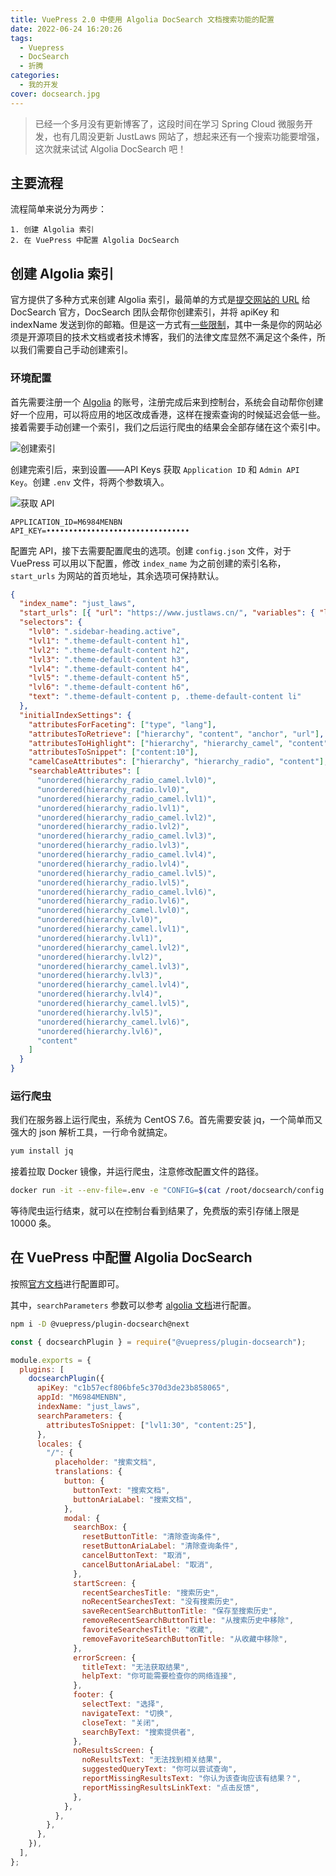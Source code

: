 ```yaml
---
title: VuePress 2.0 中使用 Algolia DocSearch 文档搜索功能的配置
date: 2022-06-24 16:20:26
tags:
  - Vuepress
  - DocSearch
  - 折腾
categories:
  - 我的开发
cover: docsearch.jpg
---
```


> 已经一个多月没有更新博客了，这段时间在学习 Spring Cloud 微服务开发，也有几周没更新 JustLaws 网站了，想起来还有一个搜索功能要增强，这次就来试试 Algolia DocSearch 吧！

## 主要流程

流程简单来说分为两步：

    1. 创建 Algolia 索引
    2. 在 VuePress 中配置 Algolia DocSearch

## 创建 Algolia 索引

官方提供了多种方式来创建 Algolia 索引，最简单的方式是[提交网站的 URL](https://docsearch.algolia.com/apply/) 给 DocSearch 官方，DocSearch 团队会帮你创建索引，并将 apiKey 和 indexName 发送到你的邮箱。但是这一方式有[一些限制](https://docsearch.algolia.com/docs/who-can-apply/#the-checklist)，其中一条是你的网站必须是开源项目的技术文档或者技术博客，我们的法律文库显然不满足这个条件，所以我们需要自己手动创建索引。

### 环境配置

首先需要注册一个 [Algolia](https://www.algolia.com/) 的账号，注册完成后来到控制台，系统会自动帮你创建好一个应用，可以将应用的地区改成香港，这样在搜索查询的时候延迟会低一些。接着需要手动创建一个索引，我们之后运行爬虫的结果会全部存储在这个索引中。

![创建索引](source@/index.jpg)

创建完索引后，来到设置——API Keys 获取 `Application ID` 和 `Admin API Key`。创建 `.env` 文件，将两个参数填入。

![获取 API](source@/api.jpg)

```
APPLICATION_ID=M6984MENBN
API_KEY=••••••••••••••••••••••••••••••••
```

配置完 API，接下去需要配置爬虫的选项。创建 `config.json` 文件，对于 VuePress 可以用以下配置，修改 `index_name` 为之前创建的索引名称，`start_urls` 为网站的首页地址，其余选项可保持默认。

```json
{
  "index_name": "just_laws",
  "start_urls": [{ "url": "https://www.justlaws.cn/", "variables": { "lang": ["zh-CN"] } }],
  "selectors": {
    "lvl0": ".sidebar-heading.active",
    "lvl1": ".theme-default-content h1",
    "lvl2": ".theme-default-content h2",
    "lvl3": ".theme-default-content h3",
    "lvl4": ".theme-default-content h4",
    "lvl5": ".theme-default-content h5",
    "lvl6": ".theme-default-content h6",
    "text": ".theme-default-content p, .theme-default-content li"
  },
  "initialIndexSettings": {
    "attributesForFaceting": ["type", "lang"],
    "attributesToRetrieve": ["hierarchy", "content", "anchor", "url"],
    "attributesToHighlight": ["hierarchy", "hierarchy_camel", "content"],
    "attributesToSnippet": ["content:10"],
    "camelCaseAttributes": ["hierarchy", "hierarchy_radio", "content"],
    "searchableAttributes": [
      "unordered(hierarchy_radio_camel.lvl0)",
      "unordered(hierarchy_radio.lvl0)",
      "unordered(hierarchy_radio_camel.lvl1)",
      "unordered(hierarchy_radio.lvl1)",
      "unordered(hierarchy_radio_camel.lvl2)",
      "unordered(hierarchy_radio.lvl2)",
      "unordered(hierarchy_radio_camel.lvl3)",
      "unordered(hierarchy_radio.lvl3)",
      "unordered(hierarchy_radio_camel.lvl4)",
      "unordered(hierarchy_radio.lvl4)",
      "unordered(hierarchy_radio_camel.lvl5)",
      "unordered(hierarchy_radio.lvl5)",
      "unordered(hierarchy_radio_camel.lvl6)",
      "unordered(hierarchy_radio.lvl6)",
      "unordered(hierarchy_camel.lvl0)",
      "unordered(hierarchy.lvl0)",
      "unordered(hierarchy_camel.lvl1)",
      "unordered(hierarchy.lvl1)",
      "unordered(hierarchy_camel.lvl2)",
      "unordered(hierarchy.lvl2)",
      "unordered(hierarchy_camel.lvl3)",
      "unordered(hierarchy.lvl3)",
      "unordered(hierarchy_camel.lvl4)",
      "unordered(hierarchy.lvl4)",
      "unordered(hierarchy_camel.lvl5)",
      "unordered(hierarchy.lvl5)",
      "unordered(hierarchy_camel.lvl6)",
      "unordered(hierarchy.lvl6)",
      "content"
    ]
  }
}
```

### 运行爬虫

我们在服务器上运行爬虫，系统为 CentOS 7.6。首先需要安装 jq，一个简单而又强大的 json 解析工具，一行命令就搞定。

```bash
yum install jq
```

接着拉取 Docker 镜像，并运行爬虫，注意修改配置文件的路径。

```bash
docker run -it --env-file=.env -e "CONFIG=$(cat /root/docsearch/config.json | jq -r tostring)" algolia/docsearch-scraper
```

等待爬虫运行结束，就可以在控制台看到结果了，免费版的索引存储上限是 10000 条。

## 在 VuePress 中配置 Algolia DocSearch

按照[官方文档](https://v2.vuepress.vuejs.org/zh/reference/plugin/docsearch.html)进行配置即可。

其中，`searchParameters` 参数可以参考 [algolia 文档](https://www.algolia.com/doc/api-reference/search-api-parameters/)进行配置。

```bash
npm i -D @vuepress/plugin-docsearch@next
```

```js
const { docsearchPlugin } = require("@vuepress/plugin-docsearch");

module.exports = {
  plugins: [
    docsearchPlugin({
      apiKey: "c1b57ecf806bfe5c370d3de23b858065",
      appId: "M6984MENBN",
      indexName: "just_laws",
      searchParameters: {
        attributesToSnippet: ["lvl1:30", "content:25"],
      },
      locales: {
        "/": {
          placeholder: "搜索文档",
          translations: {
            button: {
              buttonText: "搜索文档",
              buttonAriaLabel: "搜索文档",
            },
            modal: {
              searchBox: {
                resetButtonTitle: "清除查询条件",
                resetButtonAriaLabel: "清除查询条件",
                cancelButtonText: "取消",
                cancelButtonAriaLabel: "取消",
              },
              startScreen: {
                recentSearchesTitle: "搜索历史",
                noRecentSearchesText: "没有搜索历史",
                saveRecentSearchButtonTitle: "保存至搜索历史",
                removeRecentSearchButtonTitle: "从搜索历史中移除",
                favoriteSearchesTitle: "收藏",
                removeFavoriteSearchButtonTitle: "从收藏中移除",
              },
              errorScreen: {
                titleText: "无法获取结果",
                helpText: "你可能需要检查你的网络连接",
              },
              footer: {
                selectText: "选择",
                navigateText: "切换",
                closeText: "关闭",
                searchByText: "搜索提供者",
              },
              noResultsScreen: {
                noResultsText: "无法找到相关结果",
                suggestedQueryText: "你可以尝试查询",
                reportMissingResultsText: "你认为该查询应该有结果？",
                reportMissingResultsLinkText: "点击反馈",
              },
            },
          },
        },
      },
    }),
  ],
};
```
